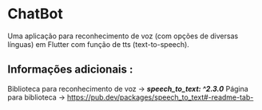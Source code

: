 # ChatBot

Uma aplicação para reconhecimento de voz (com opções de diversas línguas) em Flutter com função de tts (text-to-speech).

## Informações adicionais :

Biblioteca para reconhecimento de voz -> ***speech_to_text: ^2.3.0***
Página para biblioteca -> https://pub.dev/packages/speech_to_text#-readme-tab-
